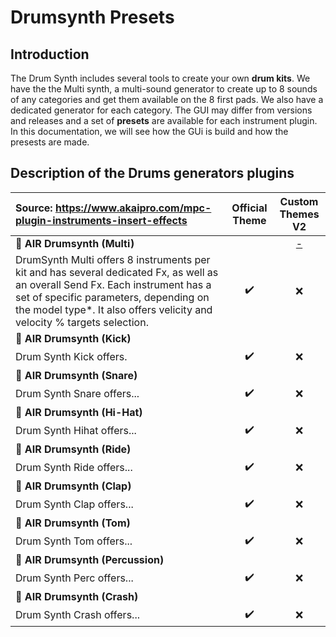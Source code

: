 # Drumsynth Presets

## Introduction

The Drum Synth includes several tools to create your own **drum kits**. We have the the Multi synth, a multi-sound generator to create up to 8 sounds of any categories and get them available on the 8 first pads. We also have a dedicated generator for each category. The GUI may differ from versions and releases and a set of **presets** are available for each instrument plugin. In this documentation, we will see how the GUi is build and how the presests are made.

## Description of the Drums generators plugins

Source: https://www.akaipro.com/mpc-plugin-instruments-insert-effects | Official Theme | Custom Themes V2 |
:--------------------------------------- | :---: | :------: |
:drum: **AIR Drumsynth (Multi)** |  | [-]() |
DrumSynth Multi offers 8 instruments per kit and has several dedicated Fx, as well as an overall Send Fx. Each instrument has a set of specific parameters, depending on the model type*. It also offers velicity and velocity % targets selection.  | :heavy_check_mark: | :x: |
:drum: **AIR Drumsynth (Kick)** | |  |
Drum Synth Kick offers. | :heavy_check_mark: | :x: |
:drum: **AIR Drumsynth (Snare)** | |  |
Drum Synth Snare offers... | :heavy_check_mark: | :x: |
:drum: **AIR Drumsynth (Hi-Hat)** | |  |
Drum Synth Hihat offers... | :heavy_check_mark: | :x: |
:drum: **AIR Drumsynth (Ride)** | |  |
Drum Synth Ride offers... | :heavy_check_mark: | :x: |
:drum: **AIR Drumsynth (Clap)** | |  |
Drum Synth Clap offers... | :heavy_check_mark: | :x: |
:drum: **AIR Drumsynth (Tom)** | |  |
Drum Synth Tom offers... | :heavy_check_mark: | :x: |
:drum: **AIR Drumsynth (Percussion)** | |  |
Drum Synth Perc offers... | :heavy_check_mark: | :x: |
:drum: **AIR Drumsynth (Crash)** | |  |
Drum Synth Crash offers... | :heavy_check_mark: | :x: |
